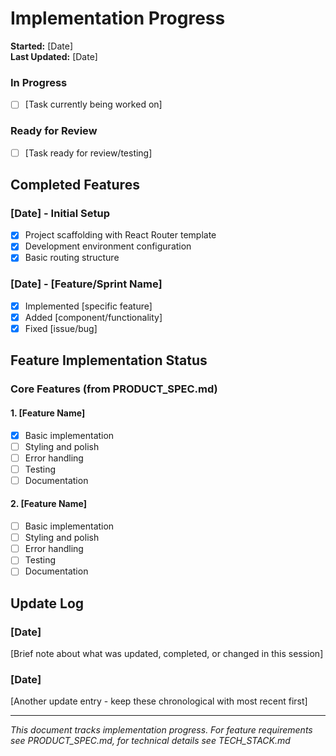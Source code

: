 # Implementation Progress

**Started:** [Date]  
**Last Updated:** [Date]

### In Progress
- [ ] [Task currently being worked on]

### Ready for Review
- [ ] [Task ready for review/testing]

## Completed Features

### [Date] - Initial Setup
- [x] Project scaffolding with React Router template
- [x] Development environment configuration
- [x] Basic routing structure

### [Date] - [Feature/Sprint Name]
- [x] Implemented [specific feature]
- [x] Added [component/functionality]
- [x] Fixed [issue/bug]

## Feature Implementation Status

### Core Features (from PRODUCT_SPEC.md)

#### 1. [Feature Name]
- [x] Basic implementation
- [ ] Styling and polish
- [ ] Error handling
- [ ] Testing
- [ ] Documentation

#### 2. [Feature Name]
- [ ] Basic implementation
- [ ] Styling and polish
- [ ] Error handling
- [ ] Testing
- [ ] Documentation

## Update Log

### [Date]
[Brief note about what was updated, completed, or changed in this session]

### [Date]  
[Another update entry - keep these chronological with most recent first]

---

*This document tracks implementation progress. For feature requirements see PRODUCT_SPEC.md, for technical details see TECH_STACK.md*